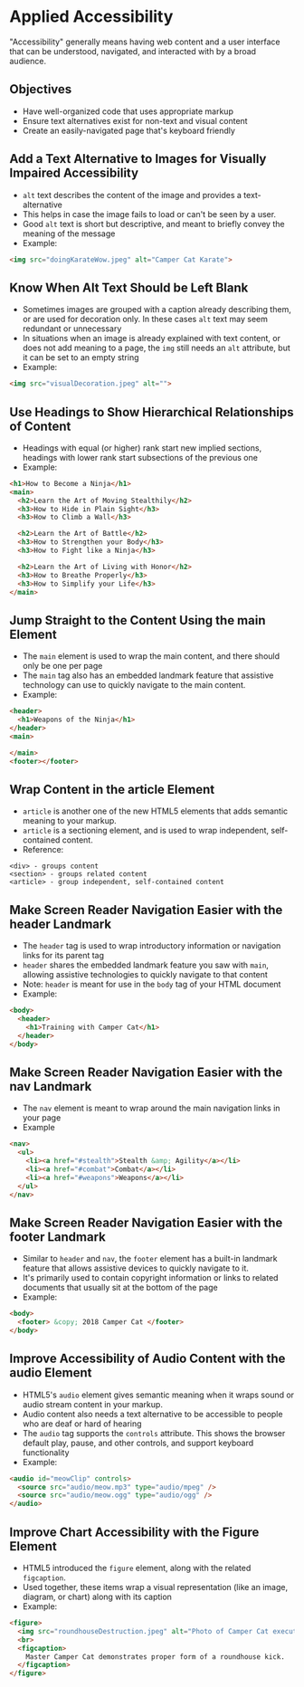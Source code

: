 # Applied Accessibility
"Accessibility" generally means having web content and a user interface that can
be understood, navigated, and interacted with by a broad audience.

## Objectives
* Have well-organized code that uses appropriate markup
* Ensure text alternatives exist for non-text and visual content
* Create an easily-navigated page that's keyboard friendly

## Add a Text Alternative to Images for Visually Impaired Accessibility
* ```alt``` text describes the content of the image and provides a text-alternative
* This helps in case the image fails to load or can't be seen by a user.
* Good ```alt``` text is short but descriptive, and meant to briefly convey the
meaning of the message
* Example:

```html
<img src="doingKarateWow.jpeg" alt="Camper Cat Karate">
```

## Know When Alt Text Should be Left Blank
* Sometimes images are grouped with a caption already describing them, or are
used for decoration only. In these cases ```alt``` text may seem redundant or
unnecessary
* In situations when an image is already explained with text content, or does
not add meaning to a page, the ```img``` still needs an ```alt``` attribute, but
it can be set to an empty string
* Example:

```html
<img src="visualDecoration.jpeg" alt="">
```

## Use Headings to Show Hierarchical Relationships of Content
* Headings with equal (or higher) rank start new implied sections, headings with
lower rank start subsections of the previous one
* Example:

```html
<h1>How to Become a Ninja</h1>
<main>
  <h2>Learn the Art of Moving Stealthily</h2>
  <h3>How to Hide in Plain Sight</h3>
  <h3>How to Climb a Wall</h3>

  <h2>Learn the Art of Battle</h2>
  <h3>How to Strengthen your Body</h3>
  <h3>How to Fight like a Ninja</h3>

  <h2>Learn the Art of Living with Honor</h2>
  <h3>How to Breathe Properly</h3>
  <h3>How to Simplify your Life</h3>
</main>
```

## Jump Straight to the Content Using the main Element
* The ```main``` element is used to wrap the main content, and there should only
be one per page
* The ```main``` tag also has an embedded landmark feature that assistive
technology can use to quickly navigate to the main content.
* Example:

```html
<header>
  <h1>Weapons of the Ninja</h1>
</header>
<main>

</main>
<footer></footer>
```

## Wrap Content in the article Element
* ```article``` is another one of the new HTML5 elements that adds semantic meaning to your markup.
* ```article``` is a sectioning element, and is used to wrap independent, self-contained content.
* Reference:

```
<div> - groups content
<section> - groups related content
<article> - group independent, self-contained content
```

## Make Screen Reader Navigation Easier with the header Landmark
* The ```header``` tag is used to wrap introductory information or navigation links for its parent tag
* ```header``` shares the embedded landmark feature you saw with ```main```, allowing assistive technologies to quickly navigate to that content
* Note: ```header``` is meant for use in the ```body``` tag of your HTML document
* Example:

```html
<body>
  <header>
    <h1>Training with Camper Cat</h1>
  </header>
</body>
```

## Make Screen Reader Navigation Easier with the nav Landmark
* The ```nav``` element is meant to wrap around the main navigation links in
your page
* Example

```html
<nav>
  <ul>
    <li><a href="#stealth">Stealth &amp; Agility</a></li>
    <li><a href="#combat">Combat</a></li>
    <li><a href="#weapons">Weapons</a></li>
  </ul>
</nav>
```

## Make Screen Reader Navigation Easier with the footer Landmark
* Similar to ```header``` and ```nav```, the ```footer``` element has a built-in
landmark feature that allows assistive devices to quickly navigate to it.
* It's primarily used to contain copyright information or links to related
documents that usually sit at the bottom of the page
* Example:

```html
<body>
  <footer> &copy; 2018 Camper Cat </footer>
</body>
```

## Improve Accessibility of Audio Content with the audio Element
* HTML5's ```audio``` element gives semantic meaning when it wraps sound or
audio stream content in your markup.
* Audio content also needs a text alternative to be accessible to people who are
deaf or hard of hearing
* The ```audio``` tag supports the ```controls``` attribute. This shows the
browser default play, pause, and other controls, and support keyboard
functionality
* Example:

```html
<audio id="meowClip" controls>
  <source src="audio/meow.mp3" type="audio/mpeg" />
  <source src="audio/meow.ogg" type="audio/ogg" />
</audio>
```

## Improve Chart Accessibility with the Figure Element
* HTML5 introduced the ```figure``` element, along with the related ```figcaption```.
* Used together, these items wrap a visual representation (like an image,
diagram, or chart) along with its caption
* Example:

```html
<figure>
  <img src="roundhouseDestruction.jpeg" alt="Photo of Camper Cat executing a roundhouse kick">
  <br>
  <figcaption>
    Master Camper Cat demonstrates proper form of a roundhouse kick.
  </figcaption>
</figure>
```
